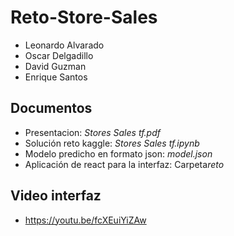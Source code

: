# Reto-Store-Sales
*  Leonardo Alvarado
*  Oscar Delgadillo
*  David Guzman
*  Enrique Santos

## Documentos
- Presentacion: *Stores Sales tf.pdf* 
- Solución reto kaggle: *Stores Sales tf.ipynb*
- Modelo predicho en formato json: *model.json*
- Aplicación de react para la interfaz: Carpeta*reto*

## Video interfaz
- https://youtu.be/fcXEuiYiZAw

